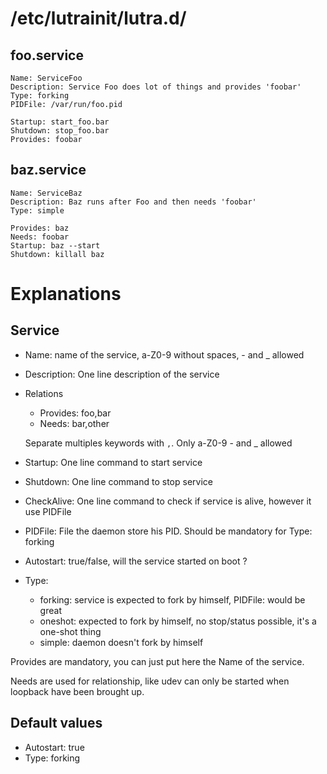 # /etc/lutrainit/lutra.d/
## foo.service

    Name: ServiceFoo
    Description: Service Foo does lot of things and provides 'foobar'
    Type: forking
    PIDFile: /var/run/foo.pid
    
    Startup: start_foo.bar
    Shutdown: stop_foo.bar
    Provides: foobar
    
## baz.service

    Name: ServiceBaz
    Description: Baz runs after Foo and then needs 'foobar'
    Type: simple
    
    Provides: baz
    Needs: foobar
    Startup: baz --start
    Shutdown: killall baz
    
# Explanations
## Service
- Name: name of the service, a-Z0-9 without spaces, - and _ allowed
- Description: One line description of the service
- Relations
  - Provides: foo,bar
  - Needs: bar,other
  
  Separate multiples keywords with `,`. Only a-Z0-9 - and _ allowed
- Startup: One line command to start service
- Shutdown: One line command to stop service
- CheckAlive: One line command to check if service is alive, however it use PIDFile
- PIDFile: File the daemon store his PID. Should be mandatory for Type: forking
- Autostart: true/false, will the service started on boot ?
- Type:
  - forking: service is expected to fork by himself, PIDFile: would be great
  - oneshot: expected to fork by himself, no stop/status possible, it's a one-shot thing
  - simple: daemon doesn't fork by himself
  
Provides are mandatory, you can just put here the Name of the service.

Needs are used for relationship, like udev can only be started when loopback have been brought up.

## Default values
- Autostart: true
- Type: forking
